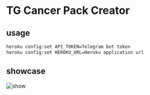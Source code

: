 TG Cancer Pack Creator
=======

usage
--------

```bash
heroku config:set API_TOKEN=Telegram bot token
heroku config:set HEROKU_URL=Heroku application url
```

showcase
--------

![show](https://i.imgur.com/0qR9bBo.jpg)
